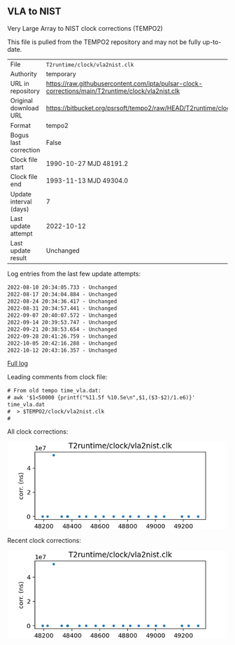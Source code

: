 
## VLA to NIST

Very Large Array to NIST clock corrections (TEMPO2)

This file is pulled from the TEMPO2 repository and may not be fully up-to-date.

|     |     |
|:--- |:--- |
| File | `T2runtime/clock/vla2nist.clk` |
| Authority | temporary |
| URL in repository | <https://raw.githubusercontent.com/ipta/pulsar-clock-corrections/main/T2runtime/clock/vla2nist.clk> |
| Original download URL | <https://bitbucket.org/psrsoft/tempo2/raw/HEAD/T2runtime/clock/vla2nist.clk> |
| Format | tempo2 |
| Bogus last correction | False |
| Clock file start | 1990-10-27 MJD 48191.2 |
| Clock file end | 1993-11-13 MJD 49304.0 |
| Update interval (days) | 7 |
| Last update attempt | 2022-10-12 |
| Last update result | Unchanged |

Log entries from the last few update attempts:
```
2022-08-10 20:34:05.733 - Unchanged
2022-08-17 20:34:04.884 - Unchanged
2022-08-24 20:34:36.417 - Unchanged
2022-08-31 20:34:57.441 - Unchanged
2022-09-07 20:40:07.572 - Unchanged
2022-09-14 20:39:53.747 - Unchanged
2022-09-21 20:38:53.654 - Unchanged
2022-09-28 20:41:26.759 - Unchanged
2022-10-05 20:42:16.288 - Unchanged
2022-10-12 20:43:16.357 - Unchanged
```
[Full log](https://raw.githubusercontent.com/ipta/pulsar-clock-corrections/main/log/T2runtime/clock/vla2nist.clk.log)

Leading comments from clock file:

    # From old tempo time_vla.dat:
    # awk '$1<50000 {printf("%11.5f %10.5e\n",$1,($3-$2)/1.e6)}' time_vla.dat
    #  > $TEMPO2/clock/vla2nist.clk
    #



All clock corrections:

![plot of all clock corrections](vla2nist.clk.png "All corrections")

Recent clock corrections:

![plot of recent clock corrections](vla2nist.clk.short.png "Recent corrections")

